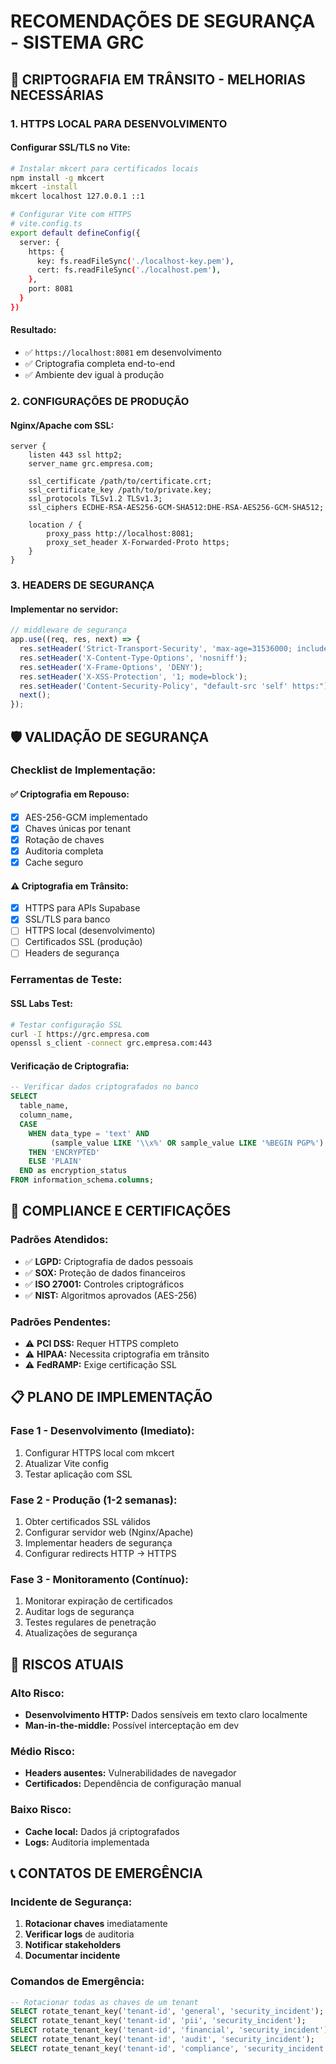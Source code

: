 # RECOMENDAÇÕES DE SEGURANÇA - SISTEMA GRC

## 🔐 CRIPTOGRAFIA EM TRÂNSITO - MELHORIAS NECESSÁRIAS

### 1. HTTPS LOCAL PARA DESENVOLVIMENTO

#### Configurar SSL/TLS no Vite:
```bash
# Instalar mkcert para certificados locais
npm install -g mkcert
mkcert -install
mkcert localhost 127.0.0.1 ::1

# Configurar Vite com HTTPS
# vite.config.ts
export default defineConfig({
  server: {
    https: {
      key: fs.readFileSync('./localhost-key.pem'),
      cert: fs.readFileSync('./localhost.pem'),
    },
    port: 8081
  }
})
```

#### Resultado:
- ✅ `https://localhost:8081` em desenvolvimento
- ✅ Criptografia completa end-to-end
- ✅ Ambiente dev igual à produção

### 2. CONFIGURAÇÕES DE PRODUÇÃO

#### Nginx/Apache com SSL:
```nginx
server {
    listen 443 ssl http2;
    server_name grc.empresa.com;
    
    ssl_certificate /path/to/certificate.crt;
    ssl_certificate_key /path/to/private.key;
    ssl_protocols TLSv1.2 TLSv1.3;
    ssl_ciphers ECDHE-RSA-AES256-GCM-SHA512:DHE-RSA-AES256-GCM-SHA512;
    
    location / {
        proxy_pass http://localhost:8081;
        proxy_set_header X-Forwarded-Proto https;
    }
}
```

### 3. HEADERS DE SEGURANÇA

#### Implementar no servidor:
```typescript
// middleware de segurança
app.use((req, res, next) => {
  res.setHeader('Strict-Transport-Security', 'max-age=31536000; includeSubDomains');
  res.setHeader('X-Content-Type-Options', 'nosniff');
  res.setHeader('X-Frame-Options', 'DENY');
  res.setHeader('X-XSS-Protection', '1; mode=block');
  res.setHeader('Content-Security-Policy', "default-src 'self' https:");
  next();
});
```

## 🛡️ VALIDAÇÃO DE SEGURANÇA

### Checklist de Implementação:

#### ✅ Criptografia em Repouso:
- [x] AES-256-GCM implementado
- [x] Chaves únicas por tenant
- [x] Rotação de chaves
- [x] Auditoria completa
- [x] Cache seguro

#### ⚠️ Criptografia em Trânsito:
- [x] HTTPS para APIs Supabase
- [x] SSL/TLS para banco
- [ ] HTTPS local (desenvolvimento)
- [ ] Certificados SSL (produção)
- [ ] Headers de segurança

### Ferramentas de Teste:

#### SSL Labs Test:
```bash
# Testar configuração SSL
curl -I https://grc.empresa.com
openssl s_client -connect grc.empresa.com:443
```

#### Verificação de Criptografia:
```sql
-- Verificar dados criptografados no banco
SELECT 
  table_name,
  column_name,
  CASE 
    WHEN data_type = 'text' AND 
         (sample_value LIKE '\\x%' OR sample_value LIKE '%BEGIN PGP%')
    THEN 'ENCRYPTED'
    ELSE 'PLAIN'
  END as encryption_status
FROM information_schema.columns;
```

## 🎯 COMPLIANCE E CERTIFICAÇÕES

### Padrões Atendidos:
- ✅ **LGPD:** Criptografia de dados pessoais
- ✅ **SOX:** Proteção de dados financeiros
- ✅ **ISO 27001:** Controles criptográficos
- ✅ **NIST:** Algoritmos aprovados (AES-256)

### Padrões Pendentes:
- ⚠️ **PCI DSS:** Requer HTTPS completo
- ⚠️ **HIPAA:** Necessita criptografia em trânsito
- ⚠️ **FedRAMP:** Exige certificação SSL

## 📋 PLANO DE IMPLEMENTAÇÃO

### Fase 1 - Desenvolvimento (Imediato):
1. Configurar HTTPS local com mkcert
2. Atualizar Vite config
3. Testar aplicação com SSL

### Fase 2 - Produção (1-2 semanas):
1. Obter certificados SSL válidos
2. Configurar servidor web (Nginx/Apache)
3. Implementar headers de segurança
4. Configurar redirects HTTP → HTTPS

### Fase 3 - Monitoramento (Contínuo):
1. Monitorar expiração de certificados
2. Auditar logs de segurança
3. Testes regulares de penetração
4. Atualizações de segurança

## 🚨 RISCOS ATUAIS

### Alto Risco:
- **Desenvolvimento HTTP:** Dados sensíveis em texto claro localmente
- **Man-in-the-middle:** Possível interceptação em dev

### Médio Risco:
- **Headers ausentes:** Vulnerabilidades de navegador
- **Certificados:** Dependência de configuração manual

### Baixo Risco:
- **Cache local:** Dados já criptografados
- **Logs:** Auditoria implementada

## 📞 CONTATOS DE EMERGÊNCIA

### Incidente de Segurança:
1. **Rotacionar chaves** imediatamente
2. **Verificar logs** de auditoria
3. **Notificar stakeholders**
4. **Documentar incidente**

### Comandos de Emergência:
```sql
-- Rotacionar todas as chaves de um tenant
SELECT rotate_tenant_key('tenant-id', 'general', 'security_incident');
SELECT rotate_tenant_key('tenant-id', 'pii', 'security_incident');
SELECT rotate_tenant_key('tenant-id', 'financial', 'security_incident');
SELECT rotate_tenant_key('tenant-id', 'audit', 'security_incident');
SELECT rotate_tenant_key('tenant-id', 'compliance', 'security_incident');
```